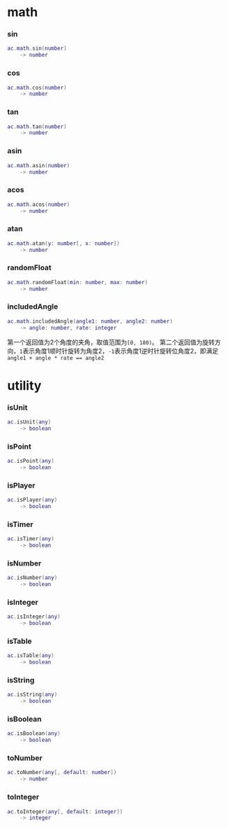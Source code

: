 # math

### sin
```lua
ac.math.sin(number)
    -> number
```

### cos
```lua
ac.math.cos(number)
    -> number
```

### tan
```lua
ac.math.tan(number)
    -> number
```

### asin
```lua
ac.math.asin(number)
    -> number
```

### acos
```lua
ac.math.acos(number)
    -> number
```

### atan
```lua
ac.math.atan(y: number[, x: number])
    -> number
```

### randomFloat
```lua
ac.math.randomFloat(min: number, max: number)
    -> number
```

### includedAngle
```lua
ac.math.includedAngle(angle1: number, angle2: number)
    -> angle: number, rate: integer
```
第一个返回值为2个角度的夹角，取值范围为`[0, 180)`。
第二个返回值为旋转方向，`1`表示角度1顺时针旋转为角度2，`-1`表示角度1逆时针旋转位角度2，即满足`angle1 + angle * rate == angle2`

# utility

### isUnit
```lua
ac.isUnit(any)
    -> boolean
```

### isPoint
```lua
ac.isPoint(any)
    -> boolean
```

### isPlayer
```lua
ac.isPlayer(any)
    -> boolean
```

### isTimer
```lua
ac.isTimer(any)
    -> boolean
```

### isNumber
```lua
ac.isNumber(any)
    -> boolean
```

### isInteger
```lua
ac.isInteger(any)
    -> boolean
```

### isTable
```lua
ac.isTable(any)
    -> boolean
```

### isString
```lua
ac.isString(any)
    -> boolean
```

### isBoolean
```lua
ac.isBoolean(any)
    -> boolean
```

### toNumber
```lua
ac.toNumber(any[, default: number])
    -> number
```

### toInteger
```lua
ac.toInteger(any[, default: integer])
    -> integer
```
